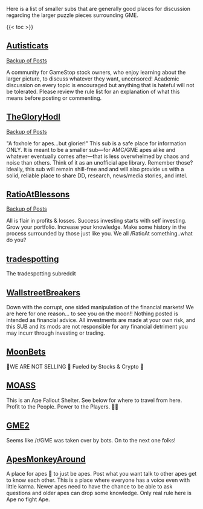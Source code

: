 Here is a list of smaller subs that are generally good places for discussion regarding the larger puzzle pieces surrounding GME.


{{< toc >}}

## [Autisticats](https://www.reddit.com/r/Autisticats/)

[Backup of Posts](https://github.com/lunarnautics/saved-reddit-posts/tree/master/Autisticats)

A community for GameStop stock owners, who enjoy learning about the larger picture, to discuss whatever they want, uncensored! Academic discussion on every topic is encouraged but anything that is hateful will not be tolerated. Please review the rule list for an explanation of what this means before posting or commenting.

## [TheGloryHodl](https://www.reddit.com/r/TheGloryHodl/)

[Backup of Posts](https://github.com/lunarnautics/saved-reddit-posts/tree/master/TheGloryHodl)

"A foxhole for apes...but glorier!" This sub is a safe place for information ONLY. It is meant to be a smaller sub—for AMC/GME apes alike and whatever eventually comes after—that is less overwhelmed by chaos and noise than others. Think of it as an unofficial ape library. Remember those? Ideally, this sub will remain shill-free and and will also provide us with a solid, reliable place to share DD, research, news/media stories, and intel.

## [RatioAtBlessons](https://www.reddit.com/r/ratioatblessons/)

[Backup of Posts](https://github.com/lunarnautics/saved-reddit-posts/tree/master/RatioAtBlessons)

All is flair in profits & losses. Success investing starts with self investing. Grow your portfolio. Increase your knowledge. Make some history in the process surrounded by those just like you. We all /RatioAt something..what do you?

## [tradespotting](https://www.reddit.com/r/tradespotting/)

The tradespotting subreddit

## [WallstreetBreakers](https://www.reddit.com/r/WallstreetBreakers/)

Down with the corrupt, one sided manipulation of the financial markets! We are here for one reason... to see you on the moon!! Nothing posted is intended as financial advice. All investments are made at your own risk, and this SUB and its mods are not responsible for any financial detriment you may incurr through investing or trading.

## [MoonBets](https://www.reddit.com/r/MoonBets/)

💎WE ARE NOT SELLING 💎 Fueled by Stocks & Crypto 🚀

## [MOASS](https://www.reddit.com/r/MOASS/)

This is an Ape Fallout Shelter. See below for where to travel from here. Profit to the People. Power to the Players. 💎✊

## [GME2](https://www.reddit.com/r/GME2/)

Seems like /r/GME was taken over by bots. On to the next one folks!

## [ApesMonkeyAround](https://www.reddit.com/r/ApesMonkeyAround/)

A place for apes 🦍 to just be apes. Post what you want talk to other apes get to know each other. This is a place where everyone has a voice even with little karma. Newer apes need to have the chance to be able to ask questions and older apes can drop some knowledge. Only real rule here is Ape no fight Ape.

